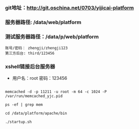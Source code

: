 ### git地址：http://git.oschina.net/0703/yijicai-platform
### 服务器路径: /data/web/platform
### 测试服务器路径：/data/p/web/platform
    账号/密码： zhengji/zhengji123
    第三方后台: third/123456
### xshell链接后台服务器
- 用户名：root  密码：123456

```shell

memcached -d -p 11211 -u root -m 64 -c 1024 -P /var/run/memcached_yjc.pid

ps -ef | grep mem

cd /data/platform/apache/bin

./startup.sh


```
